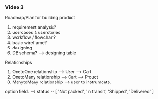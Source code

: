 ### Video 3

Roadmap/Plan for building product
1. requirement analysis?
2. usercases & userstories
3. workflow / flowchart?
4. basic wireframe?
5. designing
6. DB schema? --> designing table

Relationships
1. OnetoOne relationship --> User --> Cart
2. OnetoMany relationship -->  Cart --> Prouct
3. ManytoMany relationship --> user to instruments.

option field.
--> status --
[
    'Not packed',
    'In transit',
    'Shipped',
    'Delivered'
]
